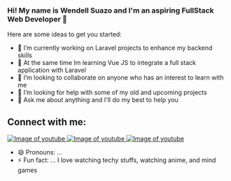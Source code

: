 ### Hi! My name is Wendell Suazo and I'm an aspiring FullStack Web Developer 👋



Here are some ideas to get you started:

- 🔭 I’m currently working on Laravel projects to enhance my backend skills 
- 🌱 At the same time Im learning  Vue JS to integrate a full stack application with Laravel
- 👯 I’m looking to collaborate on anyone who has an interest to learn with me
- 🤔 I’m looking for help with some of my old and upcoming projects
- 💬 Ask me about anything and I'll do my best to help you

## Connect with me:
  <a href="test.html">![Image of youtube](https://github.com/paulrobertlloyd/socialmediaicons/blob/main/twitter-16x16.png) </a>
  <a href="test.html">![Image of youtube](https://github.com/paulrobertlloyd/socialmediaicons/blob/main/facebook-16x16.png) </a>
  <a href="test.html">![Image of youtube](https://github.com/paulrobertlloyd/socialmediaicons/blob/main/instagram-16x16.png) </a>

- 😄 Pronouns: ...
- ⚡ Fun fact: ... I love watching techy stuffs, watching anime, and mind games

